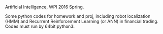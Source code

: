Artificial Intelligence, WPI 2016 Spring.

Some python codes for homework and proj, including robot localization (HMM) and Recurrent Reinforcement Learning (or ANN) in financial trading. Codes must run by 64bit python3.
